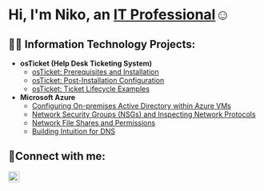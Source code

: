 <h1>Hi, I'm  Niko, an <a href="https://linkedin.com/in/">IT Professional</a>☺</h1>

<h2>👨‍💻 Information Technology Projects:</h2>

- <b>osTicket (Help Desk Ticketing System)</b>
  - [osTicket: Prerequisites and Installation](https://github.com/NikoStephensIT/osTicket-Prereqs)
  - [osTicket: Post-Installation Configuration](https://github.com/NikoStephensIT/osTicketPostConfiguration)
  - [osTicket: Ticket Lifecycle Examples](https://github.com/NikoStephensIT/osTicket-LifeCycle-Examples)
- <b>Microsoft Azure</b>
  - [Configuring On-premises Active Directory within Azure VMs](https://github.com/NikoStephensIT/Configuring-On-premises-Active-Directory-within-Azure-VMs)
  - [Network Security Groups (NSGs) and Inspecting Network Protocols](https://github.com/NikoStephensIT/Network-Security-Groups-NSGs-and-Inspecting-Network-Protocols)
  - [Network File Shares and Permissions](https://github.com/NikoStephensIT/Network-File-Shares-and-Permissions)
  - [Building Intuition for DNS](https://github.com/NikoStephensIT/Building-Intuition-for-DNS)

<h2>🤳Connect with me:</h2>


[<img align="left" alt="Josh | LinkedIn" width="22px" src="https://cdn.jsdelivr.net/npm/simple-icons@v3/icons/linkedin.svg" />][linkedin]



[linkedin]: https://linkedin.com/in/
